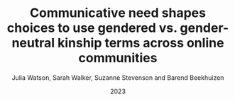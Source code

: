 ---
author: Julia Watson, Sarah Walker, Suzanne Stevenson and Barend Beekhuizen
date: 2023
title: Communicative need shapes choices to use gendered vs. gender-neutral kinship terms across online communities
category: proceedings
booktitle: Proceedings of the 45th Annual Conference of the Cognitive Science Society
---